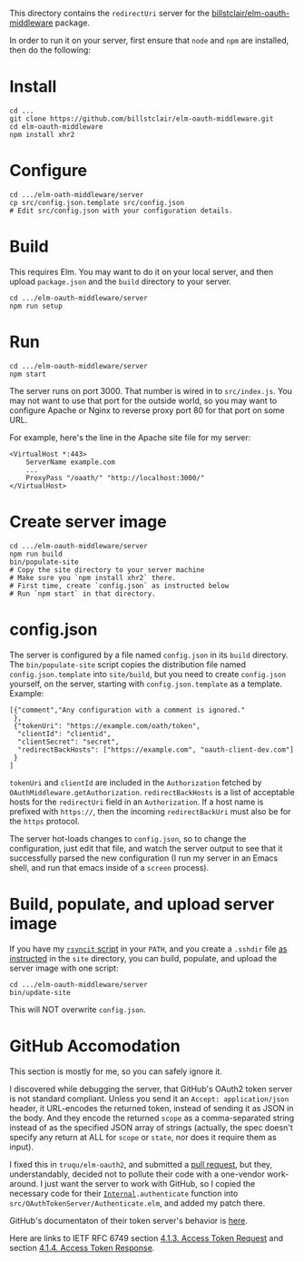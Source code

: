 This directory contains the `redirectUri` server for the [billstclair/elm-oauth-middleware](http://package.elm-lang.org/packages/billstclair/elm-oauth-middleware/latest) package.

In order to run it on your server, first ensure that `node` and `npm` are installed, then do the following:

# Install

    cd ...
    git clone https://github.com/billstclair/elm-oauth-middleware.git
    cd elm-oauth-middleware
    npm install xhr2

# Configure

    cd .../elm-oath-middleware/server
    cp src/config.json.template src/config.json
    # Edit src/config.json with your configuration details.

# Build

This requires Elm. You may want to do it on your local server, and then upload `package.json` and the `build` directory to your server.

    cd .../elm-oauth-middleware/server
    npm run setup

# Run

    cd .../elm-oauth-middleware/server
    npm start


The server runs on port 3000. That number is wired in to `src/index.js`. You may not want to use that port for the outside world, so you may want to configure Apache or Nginx to reverse proxy port 80 for that port on some URL.

For example, here's the line in the Apache site file for my server:

    <VirtualHost *:443>
        ServerName example.com
        ...
        ProxyPass "/oaath/" "http://localhost:3000/"
    </VirtualHost>

# Create server image

    cd .../elm-oauth-middleware/server
    npm run build
    bin/populate-site
    # Copy the site directory to your server machine
    # Make sure you `npm install xhr2` there.
    # First time, create `config.json` as instructed below
    # Run `npm start` in that directory.

# config.json

The server is configured by a file named `config.json` in its `build` directory. The `bin/populate-site` script copies the distribution file named `config.json.template` into `site/build`, but you need to create `config.json` yourself, on the server, starting with `config.json.template` as a template. Example:

    [{"comment","Any configuration with a comment is ignored."
     },
     {"tokenUri": "https://example.com/oath/token",
      "clientId": "clientid",
      "clientSecret": "secret",
      "redirectBackHosts": ["https://example.com", "oauth-client-dev.com"]
     }
    ]

`tokenUri` and `clientId` are included in the `Authorization` fetched by `OAuthMiddleware.getAuthorization`. `redirectBackHosts` is a list of acceptable hosts for the `redirectUri` field in an `Authorization`. If a host name is prefixed with `https://`, then the incoming `redirectBackUri` must also be for the `https` protocol.

The server hot-loads changes to `config.json`, so to change the configuration, just edit that file, and watch the server output to see that it successfully parsed the new configuration (I run my server in an Emacs shell, and run that emacs inside of a `screen` process). 
    
# Build, populate, and upload server image

If you have my [`rsyncit` script](https://github.com/billstclair/wws-scripts/blob/master/bin/rsyncit) in your `PATH`, and you create a `.sshdir` file [as instructed](https://github.com/billstclair/wws-scripts#rsyncit) in the `site` directory, you can build, populate, and upload the server image with one script:

    cd .../elm-oauth-middleware/server
    bin/update-site

This will NOT overwrite `config.json`.

# GitHub Accomodation

This section is mostly for me, so you can safely ignore it.

I discovered while debugging the server, that GitHub's OAuth2 token server is not standard compliant. Unless you send it an `Accept: application/json` header, it URL-encodes the returned token, instead of sending it as JSON in the body. And they encode the returned `scope` as a comma-separated string instead of as the specified JSON array of strings (actually, the spec doesn't specify any return at ALL for `scope` or `state`, nor does it require them as input).

I fixed this in `truqu/elm-oauth2`, and submitted a [pull request](https://github.com/truqu/elm-oauth2/pull/3), but they, understandably, decided not to pollute their code with a one-vendor work-around. I just want the server to work with GitHub, so I copied the necessary code for their [`Internal`](https://github.com/truqu/elm-oauth2/blob/master/src/Internal.elm)`.authenticate` function into `src/OAuthTokenServer/Authenticate.elm`, and added my patch there.

GitHub's documentaton of their token server's behavior is [here](https://developer.github.com/apps/building-oauth-apps/authorization-options-for-oauth-apps/#response).

Here are links to IETF RFC 6749 section [4.1.3. Access Token Request](https://tools.ietf.org/html/rfc6749#section-4.1.3) and section [4.1.4. Access Token Response](https://tools.ietf.org/html/rfc6749#section-4.1.4).
